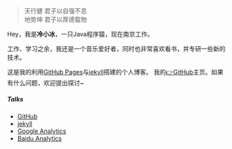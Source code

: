> 天行健 君子以自强不息  
> 地势坤 君子以厚德载物

Hey，我是**冷小冰**，一只Java程序猿，现在南京工作。

工作、学习之余，我还是一个音乐爱好者，同时也非常喜欢看书，并专研一些新的技术。

这是我的利用[GitHub Pages](https://pages.github.com/)与[jekyll](http://jekyll.com.cn/")搭建的个人博客。
我的[👉GitHub](https://github.com/Lengxiaobing/lengxiaobing.github.io.git)主页。如果有什么问题，欢迎提出探讨~



##### Talks

- [GitHub](https://github.com/Lengxiaobing)
- [jekyll](http://jekyll.com.cn/)
- [Google Analytics](https://analytics.google.com/analytics)
- [Baidu Analytics](https://tongji.baidu.com/web/welcome/login?castk=LTE%3D)
